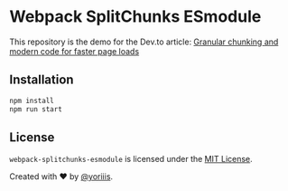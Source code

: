 # Webpack SplitChunks ESmodule

This repository is the demo for the Dev.to article: [Granular chunking and modern code for faster page loads](https://dev.to/yoriiis/webpack-granular-chunks-script-type-module-es6-nomodule-28pl-temp-slug-8403043)

## Installation

```bash
npm install
npm run start
```

## License

`webpack-splitchunks-esmodule` is licensed under the [MIT License](http://opensource.org/licenses/MIT).

Created with ♥ by [@yoriiis](http://github.com/yoriiis).
